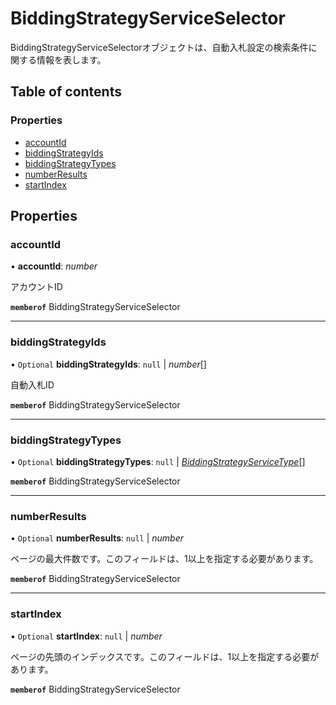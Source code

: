 # BiddingStrategyServiceSelector


<div lang=\"ja\">BiddingStrategyServiceSelectorオブジェクトは、自動入札設定の検索条件に関する情報を表します。</div> 

## Table of contents

### Properties

- [accountId](biddingstrategyserviceselector.md#accountid)
- [biddingStrategyIds](biddingstrategyserviceselector.md#biddingstrategyids)
- [biddingStrategyTypes](biddingstrategyserviceselector.md#biddingstrategytypes)
- [numberResults](biddingstrategyserviceselector.md#numberresults)
- [startIndex](biddingstrategyserviceselector.md#startindex)

## Properties

### accountId

• **accountId**: *number*

<div lang=\"ja\">アカウントID</div> 

**`memberof`** BiddingStrategyServiceSelector

___

### biddingStrategyIds

• `Optional` **biddingStrategyIds**: ``null`` \| *number*[]

<div lang=\"ja\">自動入札ID</div> 

**`memberof`** BiddingStrategyServiceSelector

___

### biddingStrategyTypes

• `Optional` **biddingStrategyTypes**: ``null`` \| [*BiddingStrategyServiceType*](./enums/biddingstrategyservicetype.md)[]

**`memberof`** BiddingStrategyServiceSelector

___

### numberResults

• `Optional` **numberResults**: ``null`` \| *number*

<div lang=\"ja\">ページの最大件数です。このフィールドは、1以上を指定する必要があります。</div> 

**`memberof`** BiddingStrategyServiceSelector

___

### startIndex

• `Optional` **startIndex**: ``null`` \| *number*

<div lang=\"ja\">ページの先頭のインデックスです。このフィールドは、1以上を指定する必要があります。</div> 

**`memberof`** BiddingStrategyServiceSelector
